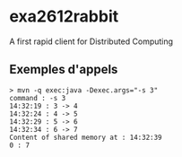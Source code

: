 # exa2612rabbit
A first rapid client for Distributed Computing

## Exemples d'appels
```
> mvn -q exec:java -Dexec.args="-s 3"
command : -s 3
14:32:19 : 3 -> 4
14:32:24 : 4 -> 5
14:32:29 : 5 -> 6
14:32:34 : 6 -> 7
Content of shared memory at : 14:32:39
0 : 7
```

